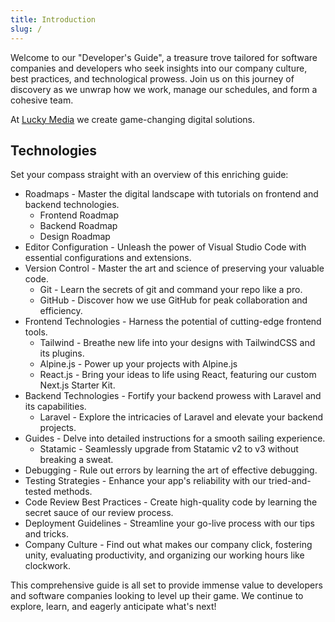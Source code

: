 ```yaml
---
title: Introduction
slug: /
---
```


Welcome to our "Developer's Guide", a treasure trove tailored for software companies and developers who seek insights into our company culture, best practices, and technological prowess. Join us on this journey of discovery as we unwrap how we work, manage our schedules, and form a cohesive team.

At [Lucky Media](https://www.luckymedia.dev) we create game-changing digital solutions.

## Technologies

Set your compass straight with an overview of this enriching guide:

- Roadmaps - Master the digital landscape with tutorials on frontend and backend technologies.
  - Frontend Roadmap
  - Backend Roadmap
  - Design Roadmap
- Editor Configuration - Unleash the power of Visual Studio Code with essential configurations and extensions.
- Version Control - Master the art and science of preserving your valuable code.
  - Git - Learn the secrets of git and command your repo like a pro.
  - GitHub - Discover how we use GitHub for peak collaboration and efficiency.
- Frontend Technologies - Harness the potential of cutting-edge frontend tools.
  - Tailwind - Breathe new life into your designs with TailwindCSS and its plugins.
  - Alpine.js - Power up your projects with Alpine.js
  - React.js - Bring your ideas to life using React, featuring our custom Next.js Starter Kit.
- Backend Technologies - Fortify your backend prowess with Laravel and its capabilities.
  - Laravel - Explore the intricacies of Laravel and elevate your backend projects.
- Guides - Delve into detailed instructions for a smooth sailing experience.
  - Statamic - Seamlessly upgrade from Statamic v2 to v3 without breaking a sweat.
- Debugging - Rule out errors by learning the art of effective debugging.
- Testing Strategies - Enhance your app's reliability with our tried-and-tested methods.
- Code Review Best Practices - Create high-quality code by learning the secret sauce of our review process.
- Deployment Guidelines - Streamline your go-live process with our tips and tricks.
- Company Culture - Find out what makes our company click, fostering unity, evaluating productivity, and organizing our working hours like clockwork.

This comprehensive guide is all set to provide immense value to developers and software companies looking to level up their game. We continue to explore, learn, and eagerly anticipate what's next!
